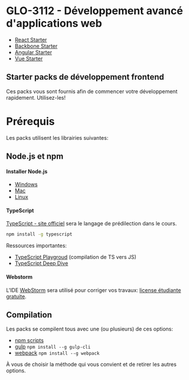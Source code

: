 # GLO-3112 - Développement avancé d'applications web

* [React Starter](https://github.com/GLO3112/frontend-starter-packs/blob/master/react-starter/README.md)
* [Backbone Starter](https://github.com/GLO3112/frontend-starter-packs/blob/master/backbone-starter/README.md)
* [Angular Starter](https://github.com/GLO3112/frontend-starter-packs/blob/master/angular-starter/README.md)
* [Vue Starter](https://github.com/GLO3112/frontend-starter-packs/blob/master/vue-starter/README.md)


## Starter packs de développement frontend

Ces packs vous sont fournis afin de commencer votre développement rapidement. Utilisez-les!

# Prérequis

Les packs utilisent les librairies suivantes:

## Node.js et npm
#### Installer Node.js
* [Windows](http://nodejs.org/download/)
* [Mac](http://nodejs.org/download/)
* [Linux](https://github.com/joyent/node/wiki/Installing-Node.js-via-package-manager)

#### TypeScript
[TypeScript - site officiel](https://www.typescriptlang.org/) sera le langage de prédilection dans le cours.

```bash
npm install -g typescript
```

Ressources importantes:
* [TypeScript Playgroud](https://www.typescriptlang.org/play/index.html) (compilation de TS vers JS)
* [TypeScript Deep Dive](https://basarat.gitbooks.io/typescript/content/)

#### Webstorm
L'IDE [WebStorm](https://www.jetbrains.com/webstorm/) sera utilisé pour corriger vos travaux: [license étudiante gratuite](https://www.jetbrains.com/student/).

## Compilation

Les packs se compilent tous avec une (ou plusieurs) de ces options:
* [npm scripts](https://docs.npmjs.com/misc/scripts)
* [gulp](https://github.com/gulpjs/gulp/blob/master/docs/getting-started.md) `npm install --g gulp-cli`
* [webpack](https://webpack.github.io/docs/usage.html) `npm install --g webpack`

À vous de choisir la méthode qui vous convient et de retirer les autres options.

